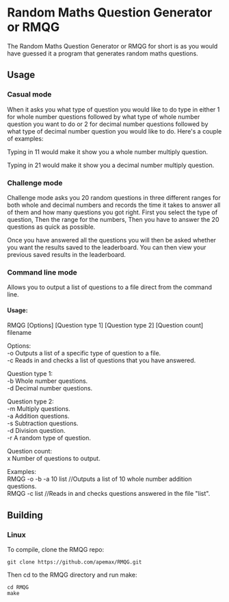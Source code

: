 # Random Maths Question Generator or RMQG

The Random Maths Question Generator or RMQG for short is as you would have guessed it a program that generates random maths questions.

## Usage

### Casual mode

When it asks you what type of question you would like to do type in either 1 for whole number questions followed by what type of whole number question you want to do or 2 for decimal number questions followed by what type of decimal number question you would like to do. Here's a couple of examples:

Typing in 11 would make it show you a whole number multiply question.

Typing in 21 would make it show you a decimal number multiply question.

### Challenge mode

Challenge mode asks you 20 random questions in three different ranges for both whole and decimal numbers and records the time it takes to answer all of them and how many questions you got right. First you select the type of question, Then the range for the numbers, Then you have to answer the 20 questions as quick as possible.

Once you have answered all the questions you will then be asked whether you want the results saved to the leaderboard. You can then view your previous saved results in the leaderboard.

### Command line mode

Allows you to output a list of questions to a file direct from the command line.

#### Usage:

RMQG [Options] [Question type 1] [Question type 2] [Question count] filename

Options:\
-o   Outputs a list of a specific type of question to a file.\
-c   Reads in and checks a list of questions that you have answered.

Question type 1:\
-b   Whole number questions.\
-d   Decimal number questions.

Question type 2:\
-m   Multiply questions.\
-a   Addition questions.\
-s   Subtraction questions.\
-d   Division question.\
-r   A random type of question.

Question count:\
x   Number of questions to output.

Examples:\
RMQG -o -b -a 10 list //Outputs a list of 10 whole number addition questions.\
RMQG -c list //Reads in and checks questions answered in the file "list".

## Building

### Linux

To compile, clone the RMQG repo:

~~~
git clone https://github.com/apemax/RMQG.git
~~~

Then cd to the RMQG directory and run make:

~~~
cd RMQG
make
~~~
